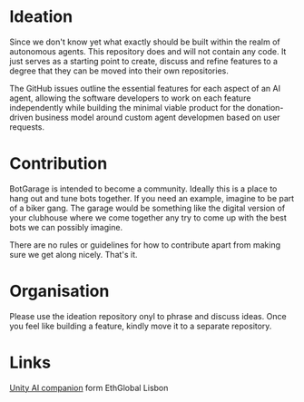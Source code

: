 # Ideation
Since we don't know yet what exactly should be built within the realm of autonomous agents. This repository does and will not contain any code. It just serves as a starting point to create, discuss and refine features to a degree that they can be moved into their own repositories.

The GitHub issues outline the essential features for each aspect of an AI agent, allowing the software developers to work on each feature independently while building the minimal viable product for the donation-driven business model around custom agent developmen based on user requests.

# Contribution
BotGarage is intended to become a community. Ideally this is a place to hang out and tune bots together. If you need an example, imagine to be part of a biker gang. The garage would be something like the digital version of your clubhouse where we come together any try to come up with the best bots we can possibly imagine.

There are no rules or guidelines for how to contribute apart from making sure we get along nicely. That's it.

# Organisation
Please use the ideation repository onyl to phrase and discuss ideas. Once you feel like building a feature, kindly move it to a separate repository.

# Links
[Unity AI companion](https://github.com/3Vis3/NFT_AI_Companion) form EthGlobal Lisbon
